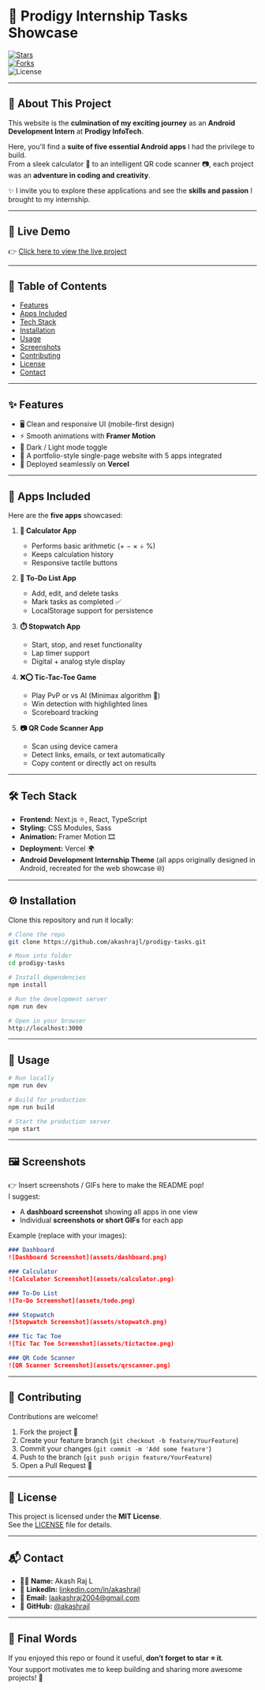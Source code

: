 # 🌟 Prodigy Internship Tasks Showcase  

[![Stars](https://img.shields.io/github/stars/akashrajl/prodigy-tasks?style=social)](https://github.com/akashrajl/prodigy-tasks/stargazers)  
[![Forks](https://img.shields.io/github/forks/akashrajl/prodigy-tasks?style=social)](https://github.com/akashrajl/prodigy-tasks/network/members)  
![License](https://img.shields.io/badge/License-MIT-green.svg)  

---

## 📖 About This Project  

This website is the **culmination of my exciting journey** as an **Android Development Intern** at **Prodigy InfoTech**.  

Here, you'll find a **suite of five essential Android apps** I had the privilege to build.  
From a sleek calculator 🧮 to an intelligent QR code scanner 📷, each project was an **adventure in coding and creativity**.  

✨ I invite you to explore these applications and see the **skills and passion** I brought to my internship.  

---

## 🚀 Live Demo  

👉 [Click here to view the live project](https://akashrajl-prodigy-tasks.vercel.app)  

---

## 📝 Table of Contents  
- [Features](#-features)  
- [Apps Included](#-apps-included)  
- [Tech Stack](#-tech-stack)  
- [Installation](#-installation)  
- [Usage](#-usage)  
- [Screenshots](#-screenshots)  
- [Contributing](#-contributing)  
- [License](#-license)  
- [Contact](#-contact)  

---

## ✨ Features  

- 🖥️ Clean and responsive UI (mobile-first design)  
- ⚡ Smooth animations with **Framer Motion**  
- 🌙 Dark / Light mode toggle  
- 📱 A portfolio-style single-page website with 5 apps integrated  
- 🚀 Deployed seamlessly on **Vercel**  

---

## 📱 Apps Included  

Here are the **five apps** showcased:  

1. **🧮 Calculator App**  
   - Performs basic arithmetic (+ − × ÷ %)  
   - Keeps calculation history  
   - Responsive tactile buttons  

2. **📝 To-Do List App**  
   - Add, edit, and delete tasks  
   - Mark tasks as completed ✅  
   - LocalStorage support for persistence  

3. **⏱️ Stopwatch App**  
   - Start, stop, and reset functionality  
   - Lap timer support  
   - Digital + analog style display  

4. **❌⭕ Tic-Tac-Toe Game**  
   - Play PvP or vs AI (Minimax algorithm 🤖)  
   - Win detection with highlighted lines  
   - Scoreboard tracking  

5. **📷 QR Code Scanner App**  
   - Scan using device camera  
   - Detect links, emails, or text automatically  
   - Copy content or directly act on results  

---

## 🛠 Tech Stack  

- **Frontend:** Next.js ⚛️, React, TypeScript  
- **Styling:** CSS Modules, Sass  
- **Animation:** Framer Motion 🎞️  
- **Deployment:** Vercel 🌍  
- **Android Development Internship Theme** (all apps originally designed in Android, recreated for the web showcase 🌐)  

---

## ⚙ Installation  

Clone this repository and run it locally:  

```bash
# Clone the repo
git clone https://github.com/akashrajl/prodigy-tasks.git  

# Move into folder
cd prodigy-tasks  

# Install dependencies
npm install  

# Run the development server
npm run dev  

# Open in your browser
http://localhost:3000
```

---

## 🚦 Usage  

```bash
# Run locally
npm run dev  

# Build for production
npm run build  

# Start the production server
npm start  
```

---

## 🖼️ Screenshots  

👉 Insert screenshots / GIFs here to make the README pop!  
I suggest:  
- A **dashboard screenshot** showing all apps in one view  
- Individual **screenshots or short GIFs** for each app  

Example (replace with your images):  

```markdown
### Dashboard  
![Dashboard Screenshot](assets/dashboard.png)  

### Calculator  
![Calculator Screenshot](assets/calculator.png)  

### To-Do List  
![To-Do Screenshot](assets/todo.png)  

### Stopwatch  
![Stopwatch Screenshot](assets/stopwatch.png)  

### Tic Tac Toe  
![Tic Tac Toe Screenshot](assets/tictactoe.png)  

### QR Code Scanner  
![QR Scanner Screenshot](assets/qrscanner.png)  
```

---

## 🤝 Contributing  

Contributions are welcome!  

1. Fork the project 🍴  
2. Create your feature branch (`git checkout -b feature/YourFeature`)  
3. Commit your changes (`git commit -m 'Add some feature'`)  
4. Push to the branch (`git push origin feature/YourFeature`)  
5. Open a Pull Request 🎉  

---

## 📜 License  

This project is licensed under the **MIT License**.  
See the [LICENSE](LICENSE) file for details.  

---

## 📬 Contact  

- 👨‍💻 **Name:** Akash Raj L  
- 🔗 **LinkedIn:** [linkedin.com/in/akashrajl](https://linkedin.com/in/akashrajl)  
- 📧 **Email:** laakashraj2004@gmail.com  
- 🌟 **GitHub:** [@akashrajl](https://github.com/akashrajl)  

---

## 🌟 Final Words  

If you enjoyed this repo or found it useful, **don’t forget to star ⭐ it**.  
Your support motivates me to keep building and sharing more awesome projects! 🚀


